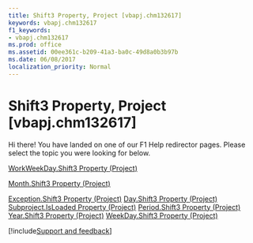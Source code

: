 ```yaml
---
title: Shift3 Property, Project [vbapj.chm132617]
keywords: vbapj.chm132617
f1_keywords:
- vbapj.chm132617
ms.prod: office
ms.assetid: 00ee361c-b209-41a3-ba0c-49d8a0b3b97b
ms.date: 06/08/2017
localization_priority: Normal
---
```



# Shift3 Property, Project [vbapj.chm132617]

Hi there! You have landed on one of our F1 Help redirector pages. Please select the topic you were looking for below.

[WorkWeekDay.Shift3 Property (Project)](https://msdn.microsoft.com/library/86878ac1-68c8-e728-d146-21622b087943%28Office.15%29.aspx)

[Month.Shift3 Property (Project)](https://msdn.microsoft.com/library/a7329e45-c9e0-0e70-0ead-3a3f914ed352%28Office.15%29.aspx)

[Exception.Shift3 Property (Project)](https://msdn.microsoft.com/library/e7a320de-d140-81f9-e0ff-6bf6c4452c31%28Office.15%29.aspx)
[Day.Shift3 Property (Project)](https://msdn.microsoft.com/library/c8a70ddf-ef14-3388-3ddb-9e0e35d8a665%28Office.15%29.aspx)
[Subproject.IsLoaded Property (Project)](https://msdn.microsoft.com/library/5e2e5877-1e60-9797-3fc9-ab10d8a64c1c%28Office.15%29.aspx)
[Period.Shift3 Property (Project)](https://msdn.microsoft.com/library/7574f88f-3584-03c4-b75e-ca263a5bef44%28Office.15%29.aspx)
[Year.Shift3 Property (Project)](https://msdn.microsoft.com/library/eea8a0f6-8889-0d13-f648-e95fc09b2874%28Office.15%29.aspx)
[WeekDay.Shift3 Property (Project)](https://msdn.microsoft.com/library/c09fde08-3f8d-71e8-5c5d-f0ebbb0069ce%28Office.15%29.aspx)

[!include[Support and feedback](~/includes/feedback-boilerplate.md)]